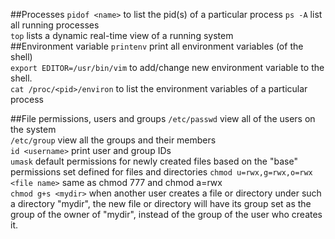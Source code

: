 ##Processes
```pidof <name>``` to list the pid(s) of a particular process
```ps -A``` list all running processes  
```top``` lists a dynamic real-time view of a running system  
##Environment variable
```printenv``` print all environment variables (of the shell)  
```export EDITOR=/usr/bin/vim``` to add/change new environment variable to the shell.  
```cat /proc/<pid>/environ``` to list the environment variables of a particular process 

##File permissions, users and groups
`/etc/passwd` view all of the users on the system  
`/etc/group` view all the groups and their members  
`id <username>` print user and group IDs  
`umask` default permissions for newly created files based on the "base" permissions set defined for files and directories
`chmod u=rwx,g=rwx,o=rwx <file name>` same as chmod 777 and chmod a=rwx    
`chmod g+s <mydir>` when another user creates a file or directory under such a directory "mydir", the new file or directory will have its group set as the group of the owner of "mydir", instead of the group of the user who creates it.
